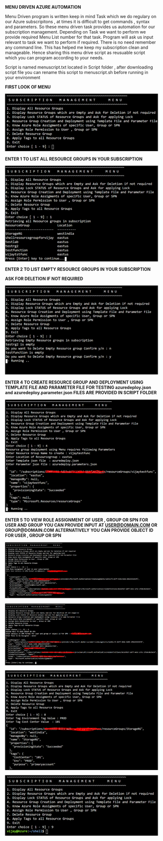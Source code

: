 __MENU DRIVEN AZURE AUTOMATION__

Menu Driven program is written keep in mind Task which we do regulary on our Azure subscripitons , at times it is difficult to get commands , syntax and parameters. So these menu driven task provides us automation for our subscription management. Depending on Task we want to perform we provide required Menu List number for that task. Program will ask us input relevant to task we want to perform if required. There is no need remember any command line. This has helped me keep my subscription clean and manageable. Hence sharing this menu drive script as reusuable script which you can program according to your needs.

Script is named menuscript.txt located in Script folder , after downloading script file you can rename this script to menuscript.sh before running in your environment



__FIRST LOOK OF MENU__ 

![MENU](images/menu.PNG)



__ENTER 1 TO LIST ALL RESOURCE GROUPS IN YOUR SUBSCRIPTION__


![list](images/listresourcegroups.PNG)

__ENTER 2 TO LIST EMPTY RESOURCE GROUPS IN YOUR SUBSCRIPTION__

__ASK FOR DELETION IF NOT REQUIRED__

![empty](images/emptyresourcegroup.PNG)


__ENTER 4 TO CREATE RESOURCE GROUP AND DEPLOYMENT USING TEMPLATE FILE AND PARAMETER FILE__
__FOR TESTING azuredeploy.json and azuredeploy.parameter.json FILES ARE PROVIDED IN SCRIPT FOLDER__

![deployment](images/resourcedeployment1.PNG)

__ENTER 5 TO VIEW ROLE ASSIGNMENT OF USER , GROUP OR SPN__
__FOR USER AND GROUP YOU CAN PROVIDE INPUT AT USER@DOMAIN.COM OR GROUP@DOMAIN.COM__
__ALTERNATIVELY YOU CAN PROVIDE OBJECT ID FOR USER , GROUP OR SPN__

![view](images/viewroleassignment.PNG)

![roleassign](images/roleassignment.PNG)

![tags](images/tags.PNG)

![exit](images/exit.PNG)
